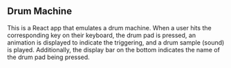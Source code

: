 ## Drum Machine

This is a React app that emulates a drum machine. When a user hits the corresponding key on their keyboard, the drum pad is pressed, an animation is displayed to indicate the triggering, and a drum sample (sound) is played. Additionally, the display bar on the bottom indicates the name of the drum pad being pressed.
